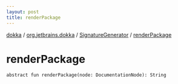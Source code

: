 ```yaml
---
layout: post
title: renderPackage
---
```

[dokka](../../index.md) / [org.jetbrains.dokka](../index.md) / [SignatureGenerator](index.md) / [renderPackage](renderPackage.md)

# renderPackage

```
abstract fun renderPackage(node: DocumentationNode): String
```
